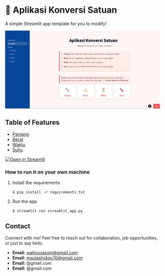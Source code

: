 # 🎈 Aplikasi Konversi Satuan

A simple Streamlit app template for you to modify!

![home](streamlit.png)

## Table of Features

- [Panjang](#panjang)
- [Berat](#berat)
- [Waktu](#waktu)
- [Suhu](#suhu)

[![Open in Streamlit](https://static.streamlit.io/badges/streamlit_badge_black_white.svg)](https://blank-app-template.streamlit.app/)

### How to run it on your own machine

1. Install the requirements

   ```
   $ pip install -r requirements.txt
   ```

2. Run the app

   ```
   $ streamlit run streamlit_app.py
   ```

## Contact

Connect with me! Feel free to reach out for collaboration, job opportunities, or just to say hello.

- **Email:** wahyuyassin@gmail.com
- **Email:** maulashidqic10@gmail.com
- **Email:** @gmail.com
- **Email:** @gmail.com

